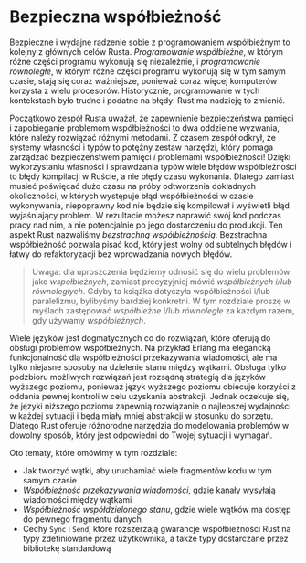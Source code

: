 # Bezpieczna współbieżność

Bezpieczne i wydajne radzenie sobie z programowaniem współbieżnym to kolejny z głównych celów Rusta. *Programowanie współbieżne*, w którym różne części programu
wykonują się niezależnie, i *programowanie równoległe*, w którym różne części programu
wykonują się w tym samym czasie, stają się coraz ważniejsze, ponieważ coraz więcej
komputerów korzysta z wielu procesorów. Historycznie,
programowanie w tych kontekstach było trudne i podatne na błędy: Rust ma nadzieję
to zmienić.

Początkowo zespół Rusta uważał, że zapewnienie bezpieczeństwa pamięci i zapobieganie
problemom współbieżności to dwa oddzielne wyzwania, które należy rozwiązać różnymi
metodami. Z czasem zespół odkrył, że systemy własności i typów to
potężny zestaw narzędzi, który pomaga zarządzać bezpieczeństwem pamięci *i* problemami współbieżności! Dzięki wykorzystaniu własności i sprawdzania typów wiele błędów współbieżności
to błędy kompilacji w Ruście, a nie błędy czasu wykonania. Dlatego zamiast
musieć poświęcać dużo czasu na próby odtworzenia dokładnych okoliczności,
w których występuje błąd współbieżności w czasie wykonywania, niepoprawny kod nie będzie się
kompilował i wyświetli błąd wyjaśniający problem. W rezultacie możesz naprawić
swój kod podczas pracy nad nim, a nie potencjalnie po jego
dostarczeniu do produkcji. Ten aspekt Rust nazwaliśmy *bezstrachną*
*współbieżnością*. Bezstrachna współbieżność pozwala pisać kod, który jest wolny od
subtelnych błędów i łatwy do refaktoryzacji bez wprowadzania nowych błędów.

> Uwaga: dla uproszczenia będziemy odnosić się do wielu problemów jako
> *współbieżnych*, zamiast precyzyjniej mówić *współbieżnych i/lub
> równoległych*. Gdyby ta książka dotyczyła współbieżności i/lub paralelizmu, bylibyśmy
> bardziej konkretni. W tym rozdziale proszę w myślach zastępować *współbieżne
> i/lub równoległe* za każdym razem, gdy używamy *współbieżnych*.

Wiele języków jest dogmatycznych co do rozwiązań, które oferują do obsługi
problemów współbieżnych. Na przykład Erlang ma elegancką funkcjonalność dla
współbieżności przekazywania wiadomości, ale ma tylko niejasne sposoby na dzielenie stanu między
wątkami. Obsługa tylko podzbioru możliwych rozwiązań jest rozsądną
strategią dla języków wyższego poziomu, ponieważ język wyższego poziomu obiecuje
korzyści z oddania pewnej kontroli w celu uzyskania abstrakcji. Jednak oczekuje się, że języki niższego poziomu zapewnią rozwiązanie o najlepszej wydajności w każdej
sytuacji i będą miały mniej abstrakcji w stosunku do sprzętu. Dlatego Rust
oferuje różnorodne narzędzia do modelowania problemów w dowolny sposób, który jest odpowiedni
do Twojej sytuacji i wymagań.

Oto tematy, które omówimy w tym rozdziale:

* Jak tworzyć wątki, aby uruchamiać wiele fragmentów kodu w tym samym czasie
* *Współbieżność przekazywania wiadomości*, gdzie kanały wysyłają wiadomości między wątkami
* *Współbieżność współdzielonego stanu*, gdzie wiele wątków ma dostęp do pewnego fragmentu
danych
* Cechy `Sync` i `Send`, które rozszerzają gwarancje współbieżności Rust na
typy zdefiniowane przez użytkownika, a także typy dostarczane przez bibliotekę standardową
